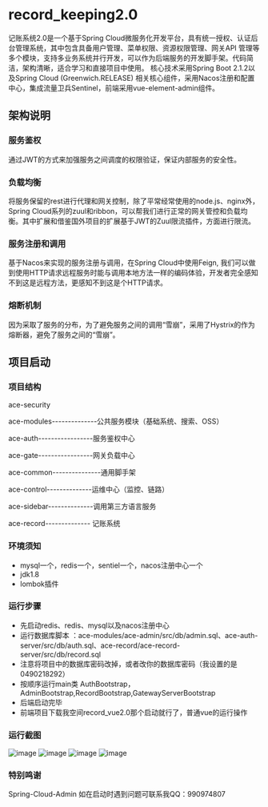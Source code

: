 # record_keeping2.0
记账系统2.0是一个基于Spring Cloud微服务化开发平台，具有统一授权、认证后台管理系统，其中包含具备用户管理、菜单权限、资源权限管理、网关API 管理等多个模块，支持多业务系统并行开发，可以作为后端服务的开发脚手架。代码简洁，架构清晰，适合学习和直接项目中使用。 核心技术采用Spring Boot 2.1.2以及Spring Cloud (Greenwich.RELEASE) 相关核心组件，采用Nacos注册和配置中心，集成流量卫兵Sentinel，前端采用vue-element-admin组件。

## 架构说明

### 服务鉴权
通过JWT的方式来加强服务之间调度的权限验证，保证内部服务的安全性。

### 负载均衡
将服务保留的rest进行代理和网关控制，除了平常经常使用的node.js、nginx外，Spring Cloud系列的zuul和ribbon，可以帮我们进行正常的网关管控和负载均衡。其中扩展和借鉴国外项目的扩展基于JWT的Zuul限流插件，方面进行限流。

### 服务注册和调用
基于Nacos来实现的服务注册与调用，在Spring Cloud中使用Feign, 我们可以做到使用HTTP请求远程服务时能与调用本地方法一样的编码体验，开发者完全感知不到这是远程方法，更感知不到这是个HTTP请求。

### 熔断机制
因为采取了服务的分布，为了避免服务之间的调用“雪崩”，采用了Hystrix的作为熔断器，避免了服务之间的“雪崩”。



## 项目启动

### 项目结构

ace-security
    
  ace-modules--------------公共服务模块（基础系统、搜索、OSS）
   
  ace-auth-----------------服务鉴权中心
   
  ace-gate-----------------网关负载中心
   
  ace-common---------------通用脚手架
     
  ace-control--------------运维中心（监控、链路）
  
  ace-sidebar--------------调用第三方语言服务
  
  ace-record-------------- 记账系统
  
  
 ### 环境须知
 - mysql一个，redis一个，sentiel一个，nacos注册中心一个
 - jdk1.8
 - lombok插件

 
 ### 运行步骤
 - 先启动redis、redis、mysql以及nacos注册中心
 - 运行数据库脚本 ：ace-modules/ace-admin/src/db/admin.sql、ace-auth-server/src/db/auth.sql、ace-record/ace-record-server/src/db/record.sql
 - 注意将项目中的数据库密码改掉，或者改你的数据库密码（我设置的是0490218292）
 - 按顺序运行main类 AuthBootstrap，AdminBootstrap,RecordBootstrap,GatewayServerBootstrap
 - 后端启动完毕
 - 前端项目下载我空间record_vue2.0那个启动就行了，普通vue的运行操作
 
 
 ### 运行截图
 ![image](https://github.com/mmcLine/record_keeping2.0/tree/master/images/1.png)
 ![image](https://github.com/mmcLine/record_keeping2.0/tree/master/images/2.png)
 ![image](https://github.com/mmcLine/record_keeping2.0/tree/master/images/3.png)
 ![image](https://github.com/mmcLine/record_keeping2.0/tree/master/images/4.png)
  ### 特别鸣谢
  Spring-Cloud-Admin
  如在启动时遇到问题可联系我QQ：990974807
 
 
 
 
 

